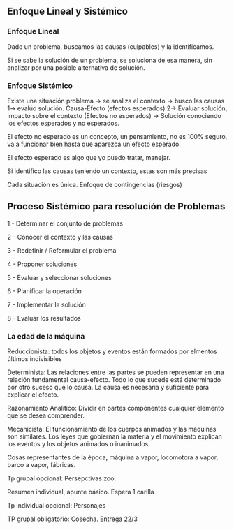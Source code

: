 ## Enfoque Lineal y Sistémico

### Enfoque Lineal

Dado un problema, buscamos las causas (culpables) y la identificamos.

Si se sabe la solución de un problema, se soluciona de esa manera, sin analizar por una posible alternativa de solución.

### Enfoque Sistémico

Existe una situación problema → se analiza el contexto → busco las causas 1→ evalúo solución. Causa-Efecto (efectos esperados) 2→ Evaluar solución, impacto sobre el contexto (Efectos no esperados) → Solución conociendo los efectos esperados y no esperados.

El efecto no esperado es un concepto, un pensamiento, no es 100% seguro, va a funcionar bien hasta que aparezca un efecto esperado.

El efecto esperado es algo que yo puedo tratar, manejar.

Si identifico las causas teniendo un contexto, estas son más precisas

Cada situación es única. Enfoque de contingencias (riesgos)

## Proceso Sistémico para resolución de Problemas

1 - Determinar el conjunto de problemas

2 - Conocer el contexto y las causas

3 - Redefinir / Reformular el problema

4 - Proponer soluciones

5 - Evaluar y seleccionar soluciones

6 - Planificar la operación

7 - Implementar la solución

8 - Evaluar los resultados

  

### La edad de la máquina

Reduccionista: todos los objetos y eventos están formados por elmentos últimos indivisibles

Determinista: Las relaciones entre las partes se pueden representar en una relación fundamental causa-efecto. Todo lo que sucede está determinado por otro suceso que lo causa. La causa es necesaria y suficiente para explicar el efecto.

Razonamiento Analítico: Dividir en partes componentes cualquier elemento que se desea comprender.

Mecanicista: El funcionamiento de los cuerpos animados y las máquinas son similares. Los leyes que gobiernan la materia y el movimiento explican los eventos y los objetos animados o inanimados.

Cosas representantes de la época, máquina a vapor, locomotora a vapor, barco a vapor, fábricas.

Tp grupal opcional: Persepctivas zoo.

Resumen individual, apunte básico. Espera 1 carilla

Tp individual opcional: Personajes

TP grupal obligatorio: Cosecha. Entrega 22/3